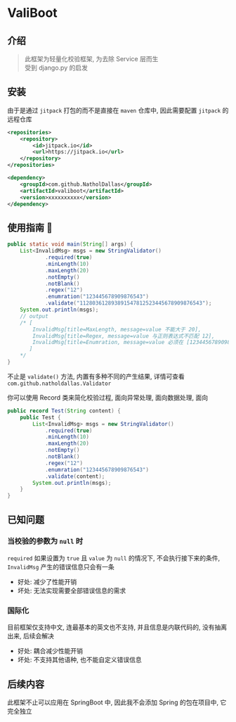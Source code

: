 # ValiBoot

## 介绍

> 此框架为轻量化校验框架, 为去除 Service 层而生  
> 受到 django.py 的启发

## 安装

由于是通过 `jitpack` 打包的而不是直接在 `maven` 仓库中, 因此需要配置 `jitpack` 的远程仓库

```xml
<repositories>
    <repository>
        <id>jitpack.io</id>
        <url>https://jitpack.io</url>
    </repository>
</repositories>
```

```xml
<dependency>
    <groupId>com.github.NatholDallas</groupId>
    <artifactId>valiboot</artifactId>
    <version>xxxxxxxxxx</version>
</dependency>
```

## 使用指南 🧭

```java
public static void main(String[] args) {
    List<InvalidMsg> msgs = new StringValidator()
            .required(true)
            .minLength(10)
            .maxLength(20)
            .notEmpty()
            .notBlank()
            .regex("12")
            .enumration("123445678909876543")
            .validate("112803612893891547812523445678909876543");
    System.out.println(msgs);
    // output
    /* [
        InvalidMsg[title=MaxLength, message=value 不能大于 20],
        InvalidMsg[title=Regex, message=value 与正则表达式不匹配 12],
        InvalidMsg[title=Enumration, message=value 必须在 [123445678909876543] 中]
       ]
    */
}
```

不止是 `validate()` 方法, 内置有多种不同的产生结果, 详情可查看 `com.github.natholdallas.Validator`

你可以使用 Record 类来简化校验过程, 面向异常处理, 面向数据处理, 面向

```java
public record Test(String content) {
    public Test {
        List<InvalidMsg> msgs = new StringValidator()
            .required(true)
            .minLength(10)
            .maxLength(20)
            .notEmpty()
            .notBlank()
            .regex("12")
            .enumration("123445678909876543")
            .validate(content);
        System.out.println(msgs);
    }
}
```

## 已知问题

### 当校验的参数为 `null` 时

`required` 如果设置为 `true` 且 `value` 为 `null` 的情况下, 不会执行接下来的条件, `InvalidMsg` 产生的错误信息只会有一条

- 好处: 减少了性能开销
- 坏处: 无法实现需要全部错误信息的需求

### 国际化

目前框架仅支持中文, 连最基本的英文也不支持, 并且信息是内联代码的, 没有抽离出来, 后续会解决

- 好处: 耦合减少性能开销
- 坏处: 不支持其他语种, 也不能自定义错误信息

## 后续内容

此框架不止可以应用在 SpringBoot 中, 因此我不会添加 Spring 的包在项目中, 它完全独立
